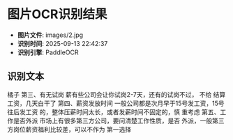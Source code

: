 # 图片OCR识别结果

- **图片文件**: images/2.jpg
- **识别时间**: 2025-09-13 22:42:37
- **识别引擎**: PaddleOCR

## 识别文本

橘子
第三、有无试岗
薪有些公司会让你试岗2-7天，还有的试岗不过，
不给
结算工资，几天白干了
第四、薪资发放时间
一般公司都是次月早于15号发工资，15号往后发工资
的，整体压薪时间太长，或者发薪时间不固定的，慎
重考虑
第五、工作是否外派
市场上有很多第三方公司，要问清楚工作性质，是否
外派，一般第三方岗位薪资福利比较差，可以不作为
第一选择
